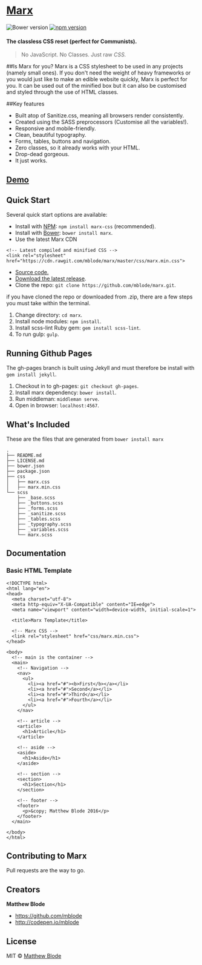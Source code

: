 # [Marx](http://matthewblode.com/marx/)
![Bower version](https://img.shields.io/bower/v/marx.svg)
[![npm version](https://img.shields.io/npm/v/marx-css.svg)](https://www.npmjs.com/package/marx-css)

#### The classless CSS reset (perfect for Communists).

> No JavaScript. No Classes. Just raw *CSS.*

##Is Marx for you?
Marx is a CSS stylesheet to be used in any projects (namely small ones). If you don't need the weight of heavy frameworks or you would just like to make an edible website quickly, Marx is perfect for you. It can be used out of the minified box but it can also be customised and styled through the use of HTML classes.

##Key features
- Built atop of Sanitize.css, meaning all browsers render consistently.
- Created using the SASS preprocessors (Customise all the variables!).
- Responsive and mobile-friendly.
- Clean, beautiful typography.
- Forms, tables, buttons and navigation.
- Zero classes, so it already works with your HTML.
- Drop-dead gorgeous.
- It just works.

## [Demo](http://codepen.io/mblode/details/JdYbJj)

## Quick Start
Several quick start options are available:

- Install with [NPM](https://www.npmjs.com/): `npm install marx-css` (recommended).
- Install with [Bower](http://bower.io): `bower install marx`.
- Use the latest Marx CDN
```
<!-- Latest compiled and minified CSS -->
<link rel="stylesheet" href="https://cdn.rawgit.com/mblode/marx/master/css/marx.min.css">
```
- [Source code.](https://raw.githubusercontent.com/mblode/marx/master/css/marx.min.css)
- [Download the latest release](https://github.com/mblode/marx/archive/master.zip).
- Clone the repo: `git clone https://github.com/mblode/marx.git`.

if you have cloned the repo or downloaded from .zip, there are a few steps you must take within the terminal.

1. Change directory: `cd marx`.
2. Install node modules: `npm install`.
3. Install scss-lint Ruby gem: `gem install scss-lint`.
4. To run gulp: `gulp`.

## Running Github Pages
The gh-pages branch is built using Jekyll and must therefore be install with `gem install jekyll`.

1. Checkout in to gh-pages: `git checkout gh-pages`.
2. Install marx dependency: `bower install`.
3. Run middleman: `middleman serve`.
4. Open in browser: `localhost:4567`.

## What's Included
These are the files that are generated from `bower install marx`

```
.
├── README.md
├── LICENSE.md
├── bower.json
├── package.json
├── css
│   ├── marx.css
│   ├── marx.min.css
└── scss
    ├── _base.scss
    ├── _buttons.scss
    ├── _forms.scss
    ├── _sanitize.scss
    ├── _tables.scss
    ├── _typography.scss
    ├── _variables.scss
    └── marx.scss

```

## Documentation
### Basic HTML Template
```
<!DOCTYPE html>
<html lang="en">
<head>
  <meta charset="utf-8">
  <meta http-equiv="X-UA-Compatible" content="IE=edge">
  <meta name="viewport" content="width=device-width, initial-scale=1">

  <title>Marx Template</title>

  <!-- Marx CSS -->
  <link rel="stylesheet" href="css/marx.min.css">
</head>

<body>
  <!-- main is the container -->
  <main>
    <!-- Navigation -->
    <nav>
      <ul>
        <li><a href="#"><b>First</b></a></li>
        <li><a href="#">Second</a></li>
        <li><a href="#">Third</a></li>
        <li><a href="#">Fourth</a></li>
      </ul>
    </nav>

    <!-- article -->
    <article>
      <h1>Article</h1>
    </article>

    <!-- aside -->
    <aside>
      <h1>Aside</h1>
    </aside>

    <!-- section -->
    <section>
      <h1>Section</h1>
    </section>

    <!-- footer -->
    <footer>
      <p>&copy; Matthew Blode 2016</p>
    </footer>
  </main>

</body>
</html>
```

## Contributing to Marx

Pull requests are the way to go.


## Creators

**Matthew Blode**
- <https://github.com/mblode>
- <http://codepen.io/mblode>

## License
MIT © [Matthew Blode](http://matthewblode.com)
